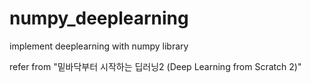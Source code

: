 # numpy_deeplearning
implement deeplearning with numpy library

refer from "밑바닥부터 시작하는 딥러닝2 (Deep Learning from Scratch 2)"
